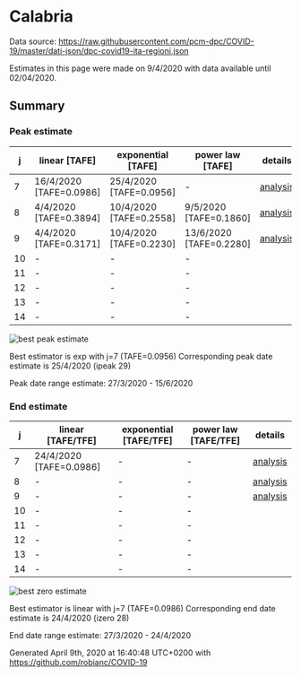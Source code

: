 # Calabria


Data source: https://raw.githubusercontent.com/pcm-dpc/COVID-19/master/dati-json/dpc-covid19-ita-regioni.json

Estimates in this page were made on 9/4/2020 with data available until 02/04/2020.


## Summary 

### Peak estimate 
|j|linear [TAFE]|exponential [TAFE]|power law [TAFE]|details|
|---|----|-----------|---------|-------|
|7|16/4/2020 [TAFE=0.0986]|25/4/2020 [TAFE=0.0956]|-|[analysis](COVID-19_calabria_j7_2020-04-02.md)|
|8|4/4/2020 [TAFE=0.3894]|10/4/2020 [TAFE=0.2558]|9/5/2020 [TAFE=0.1860]|[analysis](COVID-19_calabria_j8_2020-04-02.md)|
|9|4/4/2020 [TAFE=0.3171]|10/4/2020 [TAFE=0.2230]|13/6/2020 [TAFE=0.2280]|[analysis](COVID-19_calabria_j9_2020-04-02.md)|
|10|-|-|-||
|11|-|-|-||
|12|-|-|-||
|13|-|-|-||
|14|-|-|-||

![best peak estimate](COVID-19_calabria_j7_2020-04-02.png)

Best estimator is exp with j=7 (TAFE=0.0956)
Corresponding peak date estimate is 25/4/2020 (ipeak 29)


Peak date range estimate: 27/3/2020 - 15/6/2020

### End estimate 
|j|linear [TAFE/TFE]|exponential [TAFE/TFE]|power law [TAFE/TFE]|details|
|---|----|-----------|---------|-------|
|7|24/4/2020 [TAFE=0.0986]|-|-|[analysis](COVID-19_calabria_j7_2020-04-02.md)|
|8|-|-|-|[analysis](COVID-19_calabria_j8_2020-04-02.md)|
|9|-|-|-|[analysis](COVID-19_calabria_j9_2020-04-02.md)|
|10|-|-|-||
|11|-|-|-||
|12|-|-|-||
|13|-|-|-||
|14|-|-|-||

![best zero estimate](COVID-19_calabria_j7_2020-04-02.png)

Best estimator is linear with j=7 (TAFE=0.0986)
Corresponding end date estimate is 24/4/2020 (izero 28)


End date range estimate: 27/3/2020 - 24/4/2020

Generated April 9th, 2020 at 16:40:48 UTC+0200 with https://github.com/robianc/COVID-19
